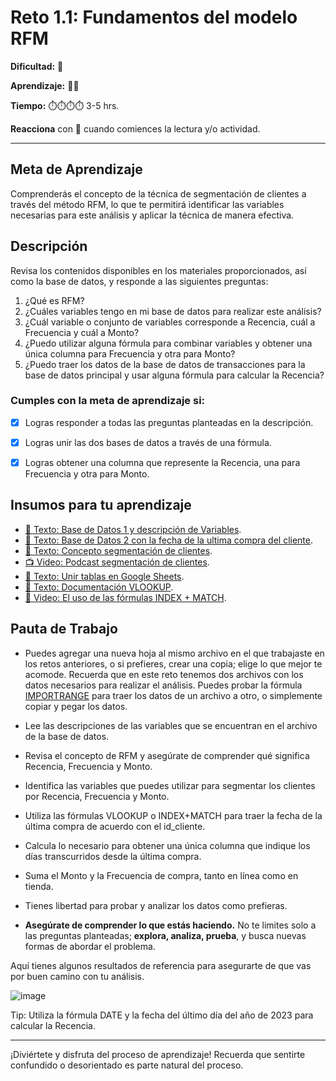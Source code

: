 # Reto 1.1: Fundamentos del modelo RFM

**Dificultad:** 🌻 

**Aprendizaje:** 🍯🍯 

**Tiempo:** ⏱️️⏱️️⏱️️⏱️️ 3-5 hrs.

**Reacciona** con 👀 cuando comiences la lectura y/o actividad.

---



## Meta de Aprendizaje

Comprenderás el concepto de la técnica de segmentación de clientes a través del método RFM, lo que te permitirá identificar las variables necesarias para este análisis y aplicar la técnica de manera efectiva.

## Descripción

Revisa los contenidos disponibles en los materiales proporcionados, así como la base de datos, y responde a las siguientes preguntas:

1. ¿Qué es RFM?
2. ¿Cuáles variables tengo en mi base de datos para realizar este análisis?
3. ¿Cuál variable o conjunto de variables corresponde a Recencia, cuál a Frecuencia y cuál a Monto?
4. ¿Puedo utilizar alguna fórmula para combinar variables y obtener una única columna para Frecuencia y otra para Monto?
5. ¿Puedo traer los datos de la base de datos de transacciones para la base de datos principal y usar alguna fórmula para calcular la Recencia?




### Cumples con la meta de aprendizaje si:

- [x] Logras responder a todas las preguntas planteadas en la descripción.
- [x] Logras unir las dos bases de datos a través de una fórmula.
- [x] Logras obtener una columna que represente la Recencia, una para Frecuencia y otra para Monto.


## Insumos para tu aprendizaje

- [📄 Texto: Base de Datos 1 y descripción de Variables](https://docs.google.com/spreadsheets/d/1nE1yZuE-bzZ2Ot4xjbq3zADqTcNXnNA4_ksE7uYE2JI/copy?).
- [📄 Texto: Base de Datos 2 con la fecha de la ultima compra del cliente](https://docs.google.com/spreadsheets/d/1lM0f0Pu78rq4t-eHCHnPo0T8lIS0F4bs22WS4gtCQWk/copy?).
- [📄 Texto:  Concepto segmentación de clientes](https://docs.google.com/document/d/1I3_bay1ymFa0iMRz6W_C_mpmnahMdMs5_0UEiKf1jTo/edit?usp=sharing).
- [📺 Video: Podcast segmentación de clientes](https://open.spotify.com/episode/23JZkyLP28b2U9E9LIEaWV).
- [📄 Texto: Unir tablas en Google Sheets](https://docs.google.com/document/d/1mPYh7wmMmqUl5k8lACskw7Jav315NVZHrNymf6NwJss/edit?usp=sharing).
- [📄 Texto: Documentación VLOOKUP](https://support.google.com/docs/answer/3093318?hl=es).
- [📄 Video: El uso de las fórmulas INDEX + MATCH](https://www.youtube.com/watch?v=QzCVTurf5vs).


## Pauta de Trabajo

- Puedes agregar una nueva hoja al mismo archivo en el que trabajaste en los retos anteriores, o si prefieres, crear una copia; elige lo que mejor te acomode. Recuerda que en este reto tenemos dos archivos con los datos necesarios para realizar el análisis. Puedes probar la fórmula [IMPORTRANGE](https://www.loom.com/share/80681eee41704fd1a919a8fabde781ac?sid=9fc7ea93-1ef5-4fa5-b691-3bed2e363b1d) para traer los datos de un archivo a otro, o simplemente copiar y pegar los datos.

- Lee las descripciones de las variables que se encuentran en el archivo de la base de datos.

- Revisa el concepto de RFM y asegúrate de comprender qué significa Recencia, Frecuencia y Monto.

- Identifica las variables que puedes utilizar para segmentar los clientes por Recencia, Frecuencia y Monto.

- Utiliza las fórmulas VLOOKUP o INDEX+MATCH para traer la fecha de la última compra de acuerdo con el id_cliente.

- Calcula lo necesario para obtener una única columna que indique los días transcurridos desde la última compra.

- Suma el Monto y la Frecuencia de compra, tanto en línea como en tienda.

- Tienes libertad para probar y analizar los datos como prefieras.

- **Asegúrate de comprender lo que estás haciendo.** No te limites solo a las preguntas planteadas; **explora, analiza, prueba**, y busca nuevas formas de abordar el problema.

Aquí tienes algunos resultados de referencia para asegurarte de que vas por buen camino con tu análisis.

![image](https://raw.githubusercontent.com/Laboratoria/digitaljumpstart-curriculum/main/TRACKS/DAT/00_assets/image_solucion_rfm.png)

Tip: Utiliza la fórmula DATE y la fecha del último día del año de 2023 para calcular la Recencia.

---

¡Diviértete y disfruta del proceso de aprendizaje! Recuerda que sentirte confundido o desorientado es parte natural del proceso.

